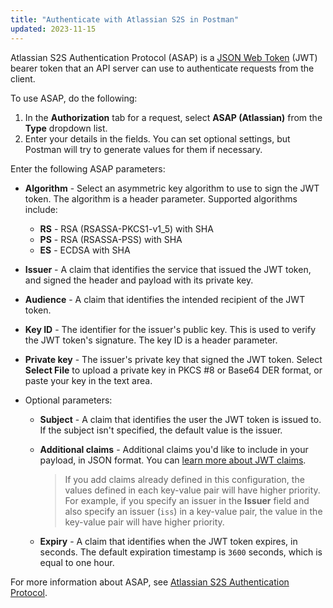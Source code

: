 ```yaml
---
title: "Authenticate with Atlassian S2S in Postman"
updated: 2023-11-15
---
```


Atlassian S2S Authentication Protocol (ASAP) is a [JSON Web Token](https://datatracker.ietf.org/doc/html/rfc7519) (JWT) bearer token that an API server can use to authenticate requests from the client.

To use ASAP, do the following:

1. In the __Authorization__ tab for a request, select __ASAP (Atlassian)__ from the __Type__ dropdown list.
1. Enter your details in the fields. You can set optional settings, but Postman will try to generate values for them if necessary.

Enter the following ASAP parameters:

* **Algorithm** - Select an asymmetric key algorithm to use to sign the JWT token. The algorithm is a header parameter. Supported algorithms include:

    * **RS** - RSA (RSASSA-PKCS1-v1_5) with SHA
    * **PS** - RSA (RSASSA-PSS) with SHA
    * **ES** - ECDSA with SHA

* **Issuer** - A claim that identifies the service that issued the JWT token, and signed the header and payload with its private key.

* **Audience** - A claim that identifies the intended recipient of the JWT token.

* **Key ID** - The identifier for the issuer's public key. This is used to verify the JWT token's signature. The key ID is a header parameter.

* **Private key** - The issuer's private key that signed the JWT token. Select **Select File** to upload a private key in PKCS #8 or Base64 DER format, or paste your key in the text area.

* Optional parameters:

    * **Subject** - A claim that identifies the user the JWT token is issued to. If the subject isn't specified, the default value is the issuer.

    * **Additional claims** - Additional claims you'd like to include in your payload, in JSON format. You can [learn more about JWT claims](https://datatracker.ietf.org/doc/html/rfc7519#section-4).

        > If you add claims already defined in this configuration, the values defined in each key-value pair will have higher priority. For example, if you specify an issuer in the **Issuer** field and also specify an issuer (`iss`) in a key-value pair, the value in the key-value pair will have higher priority.

    * **Expiry** - A claim that identifies when the JWT token expires, in seconds. The default expiration timestamp is `3600` seconds, which is equal to one hour.

For more information about ASAP, see [Atlassian S2S Authentication Protocol](https://s2sauth.bitbucket.io/).
